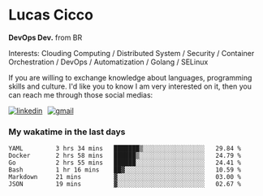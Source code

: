 # Lucas Cicco

**DevOps Dev.** from BR

Interests: Clouding Computing / Distributed System / Security / Container Orchestration / DevOps / Automatization / Golang / SELinux

If you are willing to exchange knowledge about languages, programming skills and culture. I'd like you to know I am very interested on it, then you can reach me through those social medias:

<div style="display: flex; align-items: center; gap: 10px;">
  <a href="https://www.linkedin.com/in/lucas-vitor-de-cicco" target="_blank">
    <img
      src="https://img.shields.io/badge/-LinkedIn-%230077B5?style=for-the-badge&logo=linkedin&logoColor=white"
      alt="linkedin"
      target="_blank" 
    />
  </a>
  <a href="mailto:lucasvitorx1@gmail.com">
      <img
        src="https://img.shields.io/badge/-Gmail-%23333?style=for-the-badge&logo=gmail&logoColor=white"
        alt="gmail"
        target="_blank"
      />
  </a>
</div>

### My wakatime in the last days

<!--START_SECTION:waka-->

```text
YAML         3 hrs 34 mins   ███████▒░░░░░░░░░░░░░░░░░   29.84 %
Docker       2 hrs 58 mins   ██████▒░░░░░░░░░░░░░░░░░░   24.79 %
Go           2 hrs 55 mins   ██████░░░░░░░░░░░░░░░░░░░   24.41 %
Bash         1 hr 16 mins    ██▓░░░░░░░░░░░░░░░░░░░░░░   10.59 %
Markdown     21 mins         ▓░░░░░░░░░░░░░░░░░░░░░░░░   03.00 %
JSON         19 mins         ▓░░░░░░░░░░░░░░░░░░░░░░░░   02.67 %
```

<!--END_SECTION:waka-->

